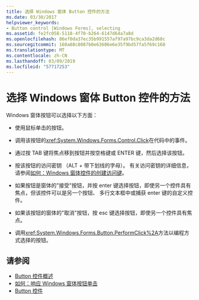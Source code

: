 ```yaml
---
title: 选择 Windows 窗体 Button 控件的方法
ms.date: 03/30/2017
helpviewer_keywords:
- Button control [Windows Forms], selecting
ms.assetid: fe2fc058-5118-4f70-b264-6147d64a7a8d
ms.openlocfilehash: 86ef0da37ec35b991557af97a97bc9ca3da2d68c
ms.sourcegitcommit: 160a88c8087b0e63606e6e35f9bd57fa5f69c168
ms.translationtype: MT
ms.contentlocale: zh-CN
ms.lasthandoff: 03/09/2019
ms.locfileid: "57717253"
---
```

# <a name="ways-to-select-a-windows-forms-button-control"></a>选择 Windows 窗体 Button 控件的方法
Windows 窗体按钮可以选择以下方面：  
  
-   使用鼠标单击的按钮。  
  
-   调用该按钮的<xref:System.Windows.Forms.Control.Click>在代码中的事件。  
  
-   通过按 TAB 键将焦点移到按钮并按空格键或 ENTER 键，然后选择该按钮。  
  
-   按该按钮的访问密钥 （ALT + 带下划线的字母）。 有关访问密钥的详细信息，请参阅[如何：Windows 窗体控件的创建访问键](how-to-create-access-keys-for-windows-forms-controls.md)。  
  
-   如果按钮是窗体的"接受"按钮，并按 enter 键选择按钮，即使另一个控件具有焦点，但该控件可以是另一个按钮、 多行文本框中或捕获 enter 键的自定义控件。  
  
-   如果该按钮的窗体的"取消"按钮，按 esc 键选择按钮，即使另一个控件具有焦点。  
  
-   调用<xref:System.Windows.Forms.Button.PerformClick%2A>方法以编程方式选择的按钮。  
  
## <a name="see-also"></a>请参阅
- [Button 控件概述](button-control-overview-windows-forms.md)
- [如何：响应 Windows 窗体按钮单击](how-to-respond-to-windows-forms-button-clicks.md)
- [Button 控件](button-control-windows-forms.md)
